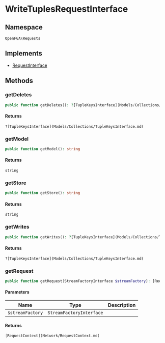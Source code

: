 # WriteTuplesRequestInterface


## Namespace
`OpenFGA\Requests`

## Implements
* [RequestInterface](Requests/RequestInterface.md)

## Methods
### getDeletes

```php
public function getDeletes(): ?[TupleKeysInterface](Models/Collections/TupleKeysInterface.md)
```



#### Returns
`?[TupleKeysInterface](Models/Collections/TupleKeysInterface.md)` 

### getModel

```php
public function getModel(): string
```



#### Returns
`string` 

### getStore

```php
public function getStore(): string
```



#### Returns
`string` 

### getWrites

```php
public function getWrites(): ?[TupleKeysInterface](Models/Collections/TupleKeysInterface.md)
```



#### Returns
`?[TupleKeysInterface](Models/Collections/TupleKeysInterface.md)` 

### getRequest

```php
public function getRequest(StreamFactoryInterface $streamFactory): [RequestContext](Network/RequestContext.md)
```


#### Parameters
| Name | Type | Description |
|------|------|-------------|
| `$streamFactory` | `StreamFactoryInterface` |  |

#### Returns
`[RequestContext](Network/RequestContext.md)` 

